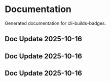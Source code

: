 # Documentation

Generated documentation for cli-builds-badges.

## Doc Update 2025-10-16

## Doc Update 2025-10-16

## Doc Update 2025-10-16

